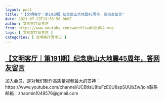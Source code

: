 ```yaml
---
layout: post
title: "【文明客厅｜第191期】纪念唐山大地震45周年，答网友留言"
date: 2021-07-29T19:53:50.000Z
author: 文明客厅周孝正
from: https://www.youtube.com/watch?v=dHQi8N2-xvg
tags: [ 文明客厅周孝正 ]
categories: [ 文明客厅周孝正 ]
---
```

<!--1627588430000-->
[【文明客厅｜第191期】纪念唐山大地震45周年，答网友留言](https://www.youtube.com/watch?v=dHQi8N2-xvg)
------

<div>
加入会员，是对我们制作高质量视频最大的支持：https://www.youtube.com/channel/UCBtIsU8tuFzE0U8spSUUbZw/join联系邮箱：zhaomin1048576@gmail.com
</div>
